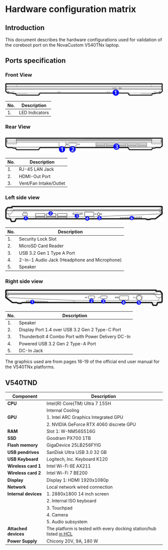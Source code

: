# Hardware configuration matrix

## Introduction

This document describes the hardware configurations used for validation of the
coreboot port on the NovaCustom V540TNx laptop.

## Ports specification

### Front View

![](../../images/novacustom_v540tnx_front_view.png)

| No.  | Description                                      |
|------|--------------------------------------------------|
| 1.   | LED Indicators                                   |

### Rear View

![](../../images/novacustom_v540tnx_rear_view.png)

| No.  | Description                                      |
|------|--------------------------------------------------|
| 1.   | RJ-45 LAN Jack                                   |
| 2.   | HDMI-Out Port                                    |
| 3.   | Vent/Fan Intake/Outlet                           |

### Left side view

![](../../images/novacustom_v540tnx_left_view.png)

| No.  | Description                                      |
|------|--------------------------------------------------|
| 1.   | Security Lock Slot                               |
| 2.   | MicroSD Card Reader                              |
| 3.   | USB 3.2 Gen 1 Type A Port                        |
| 4.   | 2-In-1 Audio Jack (Headphone and Microphone)     |
| 5.   | Speaker                                          |

### Right side view

![](../../images/novacustom_v540tnx_right_view.png)

| No.  | Description                                                  |
|------|--------------------------------------------------------------|
| 1.   | Speaker                                                      |
| 2.   | Display Port 1.4 over USB 3.2 Gen 2 Type-C Port              |
| 3.   | Thunderbolt  4 Combo Port with Power Delivery DC-In          |
| 4.   | Powered USB 3.2 Gen 2 Type-A Port                            |
| 5.   | DC-In Jack                                                   |

The graphics used are from pages 16-19 of the official end user manual for the
V540TNx platforms.

## V540TND

| Component                      | Description                                      |
|--------------------------------|--------------------------------------------------|
| **CPU**                        | Intel(R) Core(TM) Ultra 7 155H                   |
|                                | Internal Cooling                                 |
| **GPU**                        | 1. Intel ARC Graphics Integrated GPU             |
|                                | 2. NVIDIA GeForce RTX 4060 discrete GPU          |
| **RAM**                        | Slot 1: W-NM56S516G                              |
| **SSD**                        | Goodram PX700 1TB                                |
| **Flash memory**               | GigaDevice 25LB256FYIG                           |
| **USB pendrives**              | SanDisk Ultra USB 3.0 32 GB                      |
| **USB Keyboard**               | Logitech, Inc. Keyboard K120                     |
| **Wireless card 1**            | Intel Wi-Fi 6E AX211                             |
| **Wireless card 2**            | Intel Wi-Fi 7 BE200                              |
| **Display**                    | Display 1: HDMI 1920x1080p                       |
| **Network**                    | Local network wired connection                   |
| **Internal devices**           | 1. 2880x1800 14 inch screen                      |
|                                | 2. Internal ISO keyboard                         |
|                                | 3. Touchpad                                      |
|                                | 4. Camera                                        |
|                                | 5. Audio subsystem                               |
| **Attached devices**           | The platform is tested with every docking station/hub listed [in HCL][HCL] |
| **Power Supply**               | Chicony 20V, 9A, 180 W                           |

[HCL]: https://docs.dasharo.com/unified/novacustom/hcl/#v54-series
